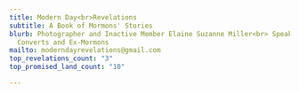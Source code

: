 ```yaml
---
title: Modern Day<br>Revelations
subtitle: A Book of Mormons' Stories
blurb: Photographer and Inactive Member Elaine Suzanne Miller<br> Speaks with <br>Mormon
  Converts and Ex-Mormons
mailto: moderndayrevelations@gmail.com
top_revelations_count: "3"
top_promised_land_count: "10"

---
```

